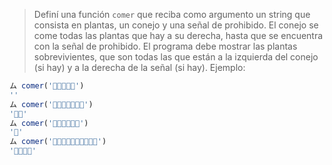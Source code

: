 > Definí una función `comer` que reciba como argumento un string que consista en plantas, un conejo y una señal de prohibido. El conejo se come todas las plantas que hay a su derecha, hasta que se encuentra con la señal de prohibido. El programa debe mostrar las plantas sobrevivientes, que son todas las que están a la izquierda del conejo (si hay) y a la derecha de la señal (si hay). Ejemplo:
>
```javascript
ム comer('🐰🥕🥬🥕🚫') 
''
ム comer('🥕🥬🐰🥕🥕🥕🚫')
'🥕🥬'
ム comer('🐰🥕🥬🥕🚫🥕') 
'🥕'
ム comer('🌱🥕🌱🐰🌱🥬🌱🌱🚫🌷')
'🌱🥕🌱🌷'
```
